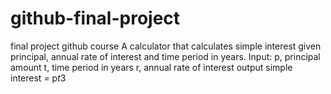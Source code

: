 # github-final-project
final project github course
A calculator that calculates simple interest given principal, annual rate of interest and time period in years.
Input:
p, principal amount
t, time period in years
r, annual rate of interest
output
simple interest = p*t*3
